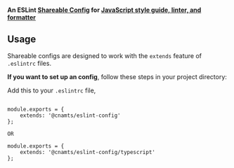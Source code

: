 #### An ESLint [Shareable Config](http://eslint.org/docs/developer-guide/shareable-configs) for [JavaScript style guide, linter, and formatter](http://standardjs.com)



## Usage

Shareable configs are designed to work with the `extends` feature of `.eslintrc` files.


**If you want to set up an config**, follow these steps in your project directory:


Add this to your `.eslintrc` file,


```

module.exports = {
	extends: '@cnamts/eslint-config'
};

OR

module.exports = {
	extends: '@cnamts/eslint-config/typescript'
};

```
